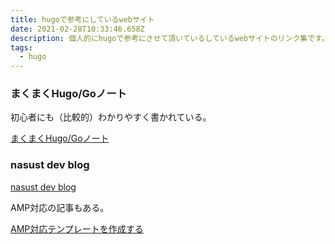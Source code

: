 ```yaml
---
title: hugoで参考にしているwebサイト
date: 2021-02-28T10:33:46.658Z
description: 個人的にhugoで参考にさせて頂いているしているwebサイトのリンク集です。
tags:
  - hugo
---
```

### まくまくHugo/Goノート

初心者にも（比較的）わかりやすく書かれている。

[まくまくHugo/Goノート](https://maku77.github.io/hugo/)

### nasust dev blog

[nasust dev blog](https://nasust.com/hugo/ba28d9a3-242b-4be9-b036-f56f85328bea)

AMP対応の記事もある。

[AMP対応テンプレートを作成する](https://nasust.com/hugo/ac034c85-b88d-48fc-8234-1bf268a90acb)